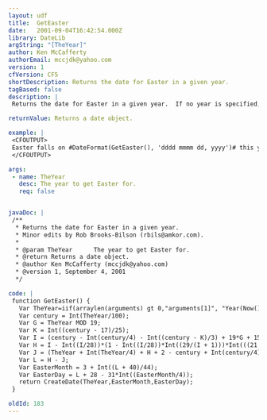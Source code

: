 ```yaml
---
layout: udf
title:  GetEaster
date:   2001-09-04T16:42:54.000Z
library: DateLib
argString: "[TheYear]"
author: Ken McCafferty
authorEmail: mccjdk@yahoo.com
version: 1
cfVersion: CF5
shortDescription: Returns the date for Easter in a given year.
tagBased: false
description: |
 Returns the date for Easter in a given year.  If no year is specified, defaults to the current year.

returnValue: Returns a date object.

example: |
 <CFOUTPUT>
 Easter falls on #DateFormat(GetEaster(), 'dddd mmmm dd, yyyy')# this year.
 </CFOUTPUT>

args:
 - name: TheYear
   desc: The year to get Easter for.
   req: false


javaDoc: |
 /**
  * Returns the date for Easter in a given year.
  * Minor edits by Rob Brooks-Bilson (rbils@amkor.com).
  * 
  * @param TheYear      The year to get Easter for. 
  * @return Returns a date object. 
  * @author Ken McCafferty (mccjdk@yahoo.com) 
  * @version 1, September 4, 2001 
  */

code: |
 function GetEaster() {
   Var TheYear=iif(arraylen(arguments) gt 0,"arguments[1]", "Year(Now())");       
   Var century = Int(TheYear/100);
   Var G = TheYear MOD 19;
   Var K = Int((century - 17)/25);
   Var I = (century - Int(century/4) - Int((century - K)/3) + 19*G + 15) MOD 30;
   Var H = I - Int((I/28))*(1 - Int((I/28))*Int((29/(I + 1)))*Int(((21 - G)/11)));
   Var J = (TheYear + Int(TheYear/4) + H + 2 - century + Int(century/4)) MOD 7;
   Var L = H - J;
   Var EasterMonth = 3 + Int((L + 40)/44);
   Var EasterDay = L + 28 - 31*Int((EasterMonth/4));
   return CreateDate(TheYear,EasterMonth,EasterDay);
 }

oldId: 183
---
```


